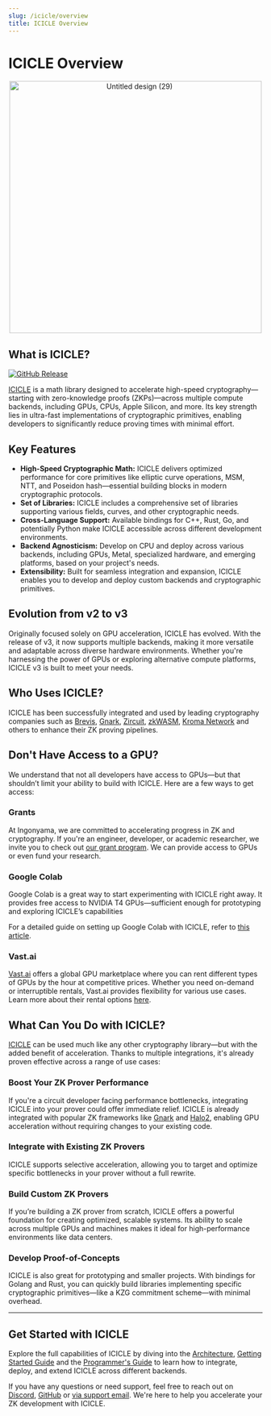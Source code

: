 ```yaml
---
slug: /icicle/overview
title: ICICLE Overview
---
```


# ICICLE Overview

<p align="center">
  <img src="https://github.com/user-attachments/assets/02080cc6-9761-4764-8ae4-05778cc93cfa" alt="Untitled design (29)" width="500"/>
</p>

## What is ICICLE?

[![GitHub Release](https://img.shields.io/github/v/release/ingonyama-zk/icicle)](https://github.com/ingonyama-zk/icicle/releases)

[ICICLE](https://github.com/ingonyama-zk/icicle) is a math library designed to accelerate high-speed cryptography—starting with zero-knowledge proofs (ZKPs)—across multiple compute backends, including GPUs, CPUs, Apple Silicon, and more. Its key strength lies in ultra-fast implementations of cryptographic primitives, enabling developers to significantly reduce proving times with minimal effort.

## Key Features

- **High-Speed Cryptographic Math:** ICICLE delivers optimized performance for core primitives like elliptic curve operations, MSM, NTT, and Poseidon hash—essential building blocks in modern cryptographic protocols.
- **Set of Libraries:** ICICLE includes a comprehensive set of libraries supporting various fields, curves, and other cryptographic needs.
- **Cross-Language Support:** Available bindings for C++, Rust, Go, and potentially Python make ICICLE accessible across different development environments.
- **Backend Agnosticism:** Develop on CPU and deploy across various backends, including GPUs, Metal, specialized hardware, and emerging platforms, based on your project's needs.
- **Extensibility:** Built for seamless integration and expansion, ICICLE enables you to develop and deploy custom backends and cryptographic primitives.

## Evolution from v2 to v3

Originally focused solely on GPU acceleration, ICICLE has evolved. With the release of v3, it now supports multiple backends, making it more versatile and adaptable across diverse hardware environments. Whether you're harnessing the power of GPUs or exploring alternative compute platforms, ICICLE v3 is built to meet your needs.

## Who Uses ICICLE?

ICICLE has been successfully integrated and used by leading cryptography companies such as [Brevis](https://www.ingonyama.com/blog/icicle-case-study-accelerating-zk-proofs-with-brevis), [Gnark](https://github.com/Consensys/gnark), [Zircuit](https://www.ingonyama.com/blog/case-study-accelerating-zircuits-zero-knowledge-proofs-with-icicle), [zkWASM](https://www.ingonyama.com/blog/how-icicle-helps-grow-the-zkwasm-ecosystem), [Kroma Network](https://www.ingonyama.com/blog/icicle-case-study-accelerating-zk-proofs-with-kroma-network) and others to enhance their ZK proving pipelines.

## Don't Have Access to a GPU?

We understand that not all developers have access to GPUs—but that shouldn’t limit your ability to build with ICICLE. Here are a few ways to get access:

### Grants

At Ingonyama, we are committed to accelerating progress in ZK and cryptography. If you're an engineer, developer, or academic researcher, we invite you to check out [our grant program](https://www.ingonyama.com/post/ingonyama-research-grant-2025). We can provide access to GPUs or even fund your research.

### Google Colab

Google Colab is a great way to start experimenting with ICICLE right away. It provides free access to NVIDIA T4 GPUs—sufficient enough for prototyping and exploring ICICLE’s capabilities

For a detailed guide on setting up Google Colab with ICICLE, refer to [this article](./colab-instructions.md).

### Vast.ai

[Vast.ai](https://vast.ai/) offers a global GPU marketplace where you can rent different types of GPUs by the hour at competitive prices. Whether you need on-demand or interruptible rentals, Vast.ai provides flexibility for various use cases. Learn more about their rental options [here](https://vast.ai/faq#rental-types).

## What Can You Do with ICICLE?

[ICICLE](https://github.com/ingonyama-zk/icicle) can be used much like any other cryptography library—but with the added benefit of acceleration. Thanks to multiple integrations, it's already proven effective across a range of use cases:

### Boost Your ZK Prover Performance

If you're a circuit developer facing performance bottlenecks, integrating ICICLE into your prover could offer immediate relief. ICICLE is already integrated with popular ZK frameworks like [Gnark](https://github.com/Consensys/gnark) and [Halo2](https://github.com/zkonduit/halo2), enabling GPU acceleration without requiring changes to your existing code.

### Integrate with Existing ZK Provers

ICICLE supports selective acceleration, allowing you to target and optimize specific bottlenecks in your prover without a full rewrite.

### Build Custom ZK Provers

If you’re building a ZK prover from scratch, ICICLE offers a powerful foundation for creating optimized, scalable systems. Its ability to scale across multiple GPUs and machines makes it ideal for high-performance environments like data centers.

### Develop Proof-of-Concepts

ICICLE is also great for prototyping and smaller projects. With bindings for Golang and Rust, you can quickly build libraries implementing specific cryptographic primitives—like a KZG commitment scheme—with minimal overhead.

---

## Get Started with ICICLE

Explore the full capabilities of ICICLE by diving into the [Architecture](./arch_overview.md), [Getting Started Guide](./getting_started.md) and the [Programmer's Guide](./programmers_guide/general.md) to learn how to integrate, deploy, and extend ICICLE across different backends.

If you have any questions or need support, feel free to reach out on [Discord], [GitHub] or [via support email][SupportEmail]. We're here to help you accelerate your ZK development with ICICLE.

<!-- Being Links -->
[Discord]: https://discord.gg/6vYrE7waPj
[Github]: https://github.com/ingonyama-zk
[SupportEmail]: mailto:support@ingonyama.com
<!-- End Links -->
